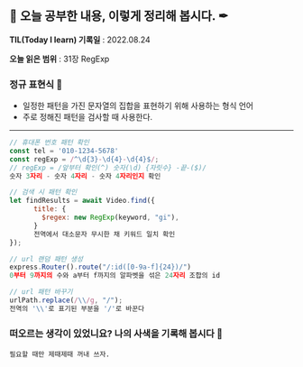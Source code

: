 ## 📕 오늘 공부한 내용, 이렇게 정리해 봅시다. ✒

**TIL(Today I learn) 기록일** : 2022.08.24

**오늘 읽은 범위** : 31장 RegExp

### 정규 표현식 📑

- 일정한 패턴을 가진 문자열의 집합을 표현하기 위해 사용하는 형식 언어
- 주로 정해진 패턴을 검사할 때 사용한다.

---

```js
// 휴대폰 번호 패턴 확인
const tel = '010-1234-5678'
const regExp = /^\d{3}-\d{4}-\d{4}$/;
// regExp = /앞부터 확인(^) 숫자(\d) {자릿수} -끝-($)/
숫자 3자리 - 숫자 4자리 - 숫자 4자리인지 확인

// 검색 시 패턴 확인
let findResults = await Video.find({
      title: {
        $regex: new RegExp(keyword, "gi"),
      }
      전역에서 대소문자 무시한 채 키워드 일치 확인
});

// url 랜덤 패턴 생성
express.Router().route("/:id([0-9a-f]{24})/")
0부터 9까지의 수와 a부터 f까지의 알파벳을 섞은 24자리 조합의 id

// url 패턴 바꾸기
urlPath.replace(/\\/g, "/");
전역의 '\\'로 표기된 부분을 '/'로 바꾼다
```

### 떠오르는 생각이 있었니요? 나의 사색을 기록해 봅시다 💭

```
필요할 때만 제때제때 꺼내 쓰자.
```
